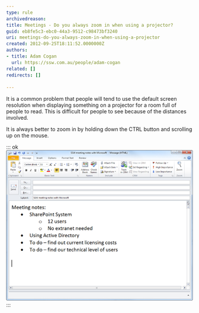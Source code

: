 ```yaml
---
type: rule
archivedreason: 
title: Meetings - Do you always zoom in when using a projector?
guid: eb8fe5c3-ebc0-44a3-9512-c98473bf3240
uri: meetings-do-you-always-zoom-in-when-using-a-projector
created: 2012-09-25T18:11:52.0000000Z
authors:
- title: Adam Cogan
  url: https://ssw.com.au/people/adam-cogan
related: []
redirects: []

---
```


It is a common problem that people will tend to use the default screen resolution when displaying something on a projector for a room full of people to read. This is difficult for people to see because of the distances involved.

<!--endintro-->

It is always better to zoom in by holding down the CTRL button and scrolling up on the mouse.


::: ok  
![Figure: Zoom in email](ZoomInEmail.jpg)  
:::
